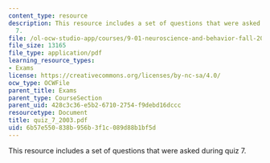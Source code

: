 ```yaml
---
content_type: resource
description: This resource includes a set of questions that were asked during quiz
  7.
file: /ol-ocw-studio-app/courses/9-01-neuroscience-and-behavior-fall-2003/6b57e550838b956b3f1c089d88b1bf5d_quiz_7_2003.pdf
file_size: 13165
file_type: application/pdf
learning_resource_types:
- Exams
license: https://creativecommons.org/licenses/by-nc-sa/4.0/
ocw_type: OCWFile
parent_title: Exams
parent_type: CourseSection
parent_uid: 428c3c36-e5b2-6710-2754-f9debd16dccc
resourcetype: Document
title: quiz_7_2003.pdf
uid: 6b57e550-838b-956b-3f1c-089d88b1bf5d
---
```

This resource includes a set of questions that were asked during quiz 7.
